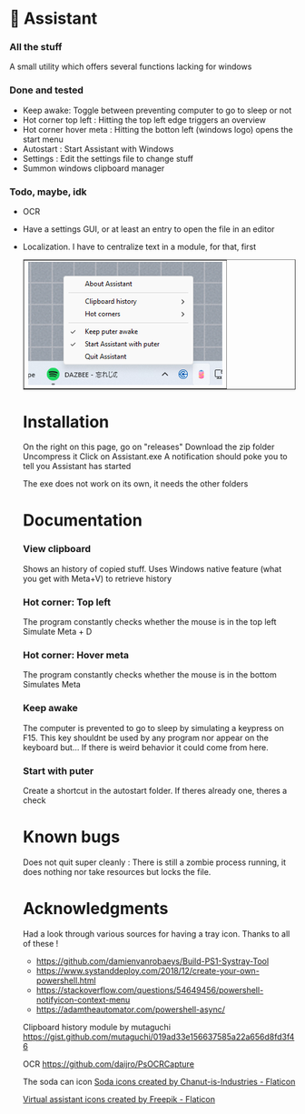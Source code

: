 

# 💽 Assistant

### All the stuff

A small utility which offers several functions lacking for windows

### Done and tested
- Keep awake: Toggle between preventing computer to go to sleep or not
- Hot corner top left : Hitting the top left edge triggers an overview
- Hot corner hover meta : Hitting the botton left (windows logo) opens the start menu
- Autostart : Start Assistant with Windows
- Settings : Edit the settings file to change stuff
- Summon windows clipboard manager


### Todo, maybe, idk
- OCR
- Have a settings GUI, or at least an entry to open the file in an editor
- Localization. I have to centralize text in a module, for that, first


  <table align="center" border="none">
      <td><img src="https://github.com/teamcons/Assistant/blob/main/images/Screenshot.png"" /></td>
</table>


# Installation

On the right on this page, go on "releases"
Download the zip folder
Uncompress it
Click on Assistant.exe
A notification should poke you to tell you Assistant has started

The exe does not work on its own, it needs the other folders


# Documentation

### View clipboard

Shows an history of copied stuff.
Uses Windows native feature (what you get with Meta+V) to retrieve history



### Hot corner: Top left
The program constantly checks whether the mouse is in the top left
Simulate Meta + D

### Hot corner: Hover meta

The program constantly checks whether the mouse is in the bottom
Simulates Meta

### Keep awake

The computer is prevented to go to sleep by simulating a keypress on F15.
This key shouldnt be used by any program nor appear on the keyboard but... If there is weird behavior it could come from here.


### Start with puter
Create a shortcut in the autostart folder. If theres already one, theres a check


# Known bugs

Does not quit super cleanly : There is still a zombie process running, it does nothing nor take resources but locks the file.




# Acknowledgments

Had a look through various sources for having a tray icon. Thanks to all of these !
- https://github.com/damienvanrobaeys/Build-PS1-Systray-Tool
- https://www.systanddeploy.com/2018/12/create-your-own-powershell.html
- https://stackoverflow.com/questions/54649456/powershell-notifyicon-context-menu
- https://adamtheautomator.com/powershell-async/


Clipboard history module by mutaguchi
https://gist.github.com/mutaguchi/019ad33e156637585a22a656d8fd3f46


OCR
https://github.com/daijro/PsOCRCapture


The soda can icon
<a href="https://www.flaticon.com/free-icons/soda" title="soda icons">Soda icons created by Chanut-is-Industries - Flaticon</a>

<a href="https://www.flaticon.com/free-icons/virtual-assistant" title="virtual assistant icons">Virtual assistant icons created by Freepik - Flaticon</a>

